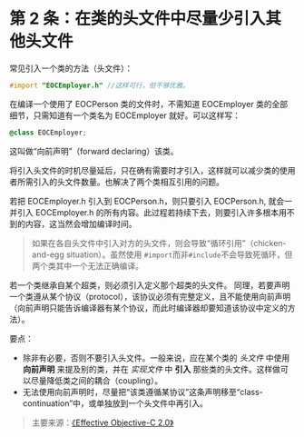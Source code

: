 # 第 2 条：在类的头文件中尽量少引入其他头文件

常见引入一个类的方法（头文件）：

``` Objective-C
#import "EOCEmployer.h" //这样可行，但不够优雅。
```

在编译一个使用了 EOCPerson 类的文件时，不需知道 EOCEmployer 类的全部细节，只需知道有一个类名为 EOCEmployer 就好。可以这样写：

``` Objective-C
@class EOCEmployer;
```

这叫做“向前声明”（forward declaring）该类。

将引入头文件的时机尽量延后，只在确有需要时才引入，这样就可以减少类的使用者所需引入的头文件数量。也解决了两个类相互引用的问题。

若把 EOCEmployer.h 引入到 EOCPerson.h，则只要引入 EOCPerson.h, 就会一并引入 EOCEmployer.h 的所有内容。此过程若持续下去，则要引入许多根本用不到的内容，这当然会增加编译时间。

>如果在各自头文件中引入对方的头文件，则会导致“循环引用”（chicken-and-egg situation）。虽然使用 `#import`而非`#include`不会导致死循环，但两个类其中一个无法正确编译。

若一个类继承自某个超类，则必须引入定义那个超类的头文件。
同理，若要声明一个类遵从某个协议（protocol），该协议必须有完整定义，且不能使用向前声明（向前声明只能告诉编译器有某个协议，而此时编译器却要知道该协议中定义的方法）。

要点：
- 除非有必要，否则不要引入头文件。一般来说，应在某个类的 *头文件* 中使用 **向前声明** 来提及别的类，并在 *实现文件* 中 **引入** 那些类的头文件。这样做可以尽量降低类之间的耦合（coupling）。
- 无法使用向前声明时，尽量把“该类遵循某协议”这条声明移至“class-continuation”中，或单独放到一个头文件中再引入。

>主要来源：[《Effective Objective-C 2.0》](http://book.douban.com/subject/25829244/)